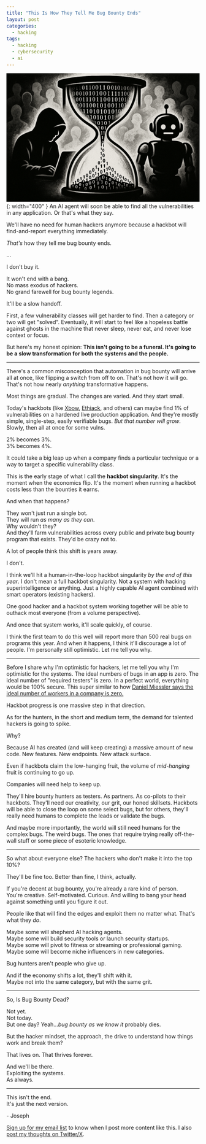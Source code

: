 ```yaml
---
title: "This Is How They Tell Me Bug Bounty Ends"
layout: post
categories:
  - hacking
tags:
  - hacking
  - cybersecurity
  - ai
---
```

![](/assets/images/bug_bounty_transformation_banner.png){: width="400" }
An AI agent will soon be able to find all the vulnerabilities in any application. Or that's what they say.  

We'll have no need for human hackers anymore because a hackbot will find-and-report everything immediately.   

*That's* how they tell me bug bounty ends.  

...  

I don't buy it.  

It won't end with a bang.  
No mass exodus of hackers.  
No grand farewell for bug bounty legends.  

It'll be a slow handoff.  

First, a few vulnerability classes will get harder to find. Then a category or two will get "solved". Eventually, it will start to feel like a hopeless battle against ghosts in the machine that never sleep, never eat, and never lose context or focus.  

But here's my honest opinion: **This isn't going to be a funeral. It's going to be a slow transformation for both the systems and the people.**  

---

There's a common misconception that automation in bug bounty will arrive all at once, like flipping a switch from off to on. That's not how it will go. That's not how nearly *anything* transformative happens.  

Most things are gradual. The changes are varied. And they start small.  

Today's hackbots (like [Xbow](https://xbow.com/), [Ethiack](https://ethiack.com/), and others) can maybe find 1% of vulnerabilities on a hardened live production application. And they're mostly simple, single-step, easily verifiable bugs. _But that number will grow_. Slowly, then all at once for some vulns.  

2% becomes 3%.   
3% becomes 4%.   

It could take a big leap up when a company finds a particular technique or a way to target a specific vulnerability class.  

This is the early stage of what I call the **hackbot singularity**. It's the moment when the economics flip. It's the moment when running a hackbot costs less than the bounties it earns.  

And when that happens?  

They won't just run a single bot.  
They will run _as many as they can_.  
Why wouldn't they?  
And they'll farm vulnerabilities across every public and private bug bounty program that exists. They'd be crazy not to.  

A lot of people think this shift is years away.  

I don't.  

I think we'll hit a human-in-the-loop hackbot singularity *by the end of this year*. I don't mean a full hackbot singularity. Not a system with hacking superintelligence or anything. Just a highly capable AI agent combined with smart operators (existing hackers).  

One good hacker and a hackbot system working together will be able to outhack most everyone (from a volume perspective).  

And once that system works, it'll scale quickly, of course.  

I think the first team to do this well will report more than 500 real bugs on programs this year. And when it happens, I think it'll discourage a lot of people. I'm personally still optimistic. Let me tell you why.  

---

Before I share why I'm optimistic for hackers, let me tell you why I'm optimistic for the systems. The ideal numbers of bugs in an app is zero. The ideal number of "required testers" is zero. In a perfect world, everything would be 100% secure. This super similar to how [Daniel Miessler says the ideal number of workers in a company is zero.](https://danielmiessler.com/blog/ai-founder-augmentation)

Hackbot progress is one massive step in that direction.  

As for the hunters, in the short and medium term, the demand for talented hackers is going to spike.  

Why?  

Because AI has created (and will keep creating) a massive amount of new code. New features. New endpoints. New attack surface.  

Even if hackbots claim the low-hanging fruit, the volume of *mid-hanging* fruit is continuing to go up.  

Companies will need help to keep up.  

They'll hire bounty hunters as testers. As partners. As co-pilots to their hackbots. They'll need our creativity, our grit, our honed skillsets. Hackbots will be able to close the loop on some select bugs, but for others, they'll really need humans to complete the leads or validate the bugs.   

And maybe more importantly, the world will still need humans for the complex bugs. The weird bugs. The ones that require trying really off-the-wall stuff or some piece of esoteric knowledge.  

---

So what about everyone else? The hackers who don't make it into the top 10%?  

They'll be fine too. Better than fine, I think, actually.  

If you're decent at bug bounty, you're already a rare kind of person.  
You're creative. Self-motivated. Curious. And willing to bang your head against something until you figure it out.  

People like that will find the edges and exploit them no matter what. That's what they *do*.  

Maybe some will shepherd AI hacking agents.  
Maybe some will build security tools or launch security startups.  
Maybe some will pivot to fitness or streaming or professional gaming.    
Maybe some will become niche influencers in new categories.  

Bug hunters aren't people who give up.  

And if the economy shifts a lot, they'll shift with it.  
Maybe not into the same category, but with the same grit.  

---

So, Is Bug Bounty Dead?  

Not yet.  
Not today.  
But one day? Yeah...*bug bounty as we know it* probably dies.  

But the hacker mindset, the approach, the drive to understand how things work and break them?  

That lives on. That thrives forever.  

And we'll be there.  
Exploiting the systems.  
As always.  

---

This isn't the end.  
It's just the next version.  

\- Joseph

[Sign up for my email list](https://thacker.beehiiv.com/subscribe) to know when I post more content like this.
I also [post my thoughts on Twitter/X](https://x.com/rez0__).

<meta name="twitter:card" content="summary_large_image" />
<meta name="twitter:site" content="@rez0__" />
<meta name="twitter:creator" content="@rez0__" />
<meta property="og:url" content="https://josephthacker.com/hacking/2025/06/09/this-is-how-they-tell-me-bug-bounty-ends.html" />
<meta property="og:title" content="This Is How They Tell Me Bug Bounty Ends" />
<meta property="og:description" content="Exploring the transformation and future of bug bounty hunting with automation and AI." />
<meta property="og:image" content="https://josephthacker.com/assets/images/bug_bounty_transformation_banner.png" />
